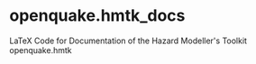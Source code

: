 openquake.hmtk_docs
===================

LaTeX Code for Documentation of the Hazard Modeller's Toolkit openquake.hmtk
